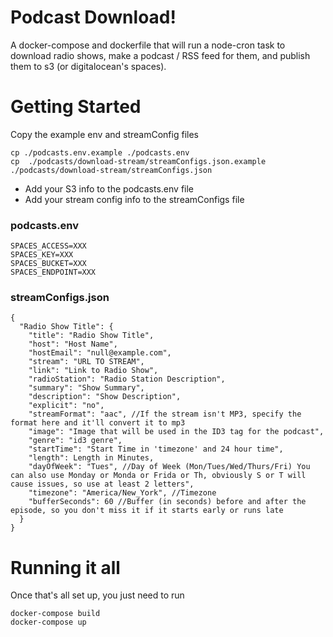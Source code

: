# Podcast Download!
A docker-compose and dockerfile that will run a node-cron task to download radio shows, make a podcast / RSS feed for them, and publish them to s3 (or digitalocean's spaces).


# Getting Started
Copy the example env and streamConfig files
```
cp ./podcasts.env.example ./podcasts.env
cp  ./podcasts/download-stream/streamConfigs.json.example  ./podcasts/download-stream/streamConfigs.json
```
* Add your S3 info to the podcasts.env file
* Add your stream config info to the streamConfigs file

### podcasts.env
```
SPACES_ACCESS=XXX
SPACES_KEY=XXX
SPACES_BUCKET=XXX
SPACES_ENDPOINT=XXX
```

### streamConfigs.json
```
{
  "Radio Show Title": {
    "title": "Radio Show Title",
    "host": "Host Name",
    "hostEmail": "null@example.com",
    "stream": "URL TO STREAM",
    "link": "Link to Radio Show",
    "radioStation": "Radio Station Description",
    "summary": "Show Summary",
    "description": "Show Description",
    "explicit": "no",
    "streamFormat": "aac", //If the stream isn't MP3, specify the format here and it'll convert it to mp3
    "image": "Image that will be used in the ID3 tag for the podcast",
    "genre": "id3 genre",
    "startTime": "Start Time in 'timezone' and 24 hour time",
    "length": Length in Minutes,
    "dayOfWeek": "Tues", //Day of Week (Mon/Tues/Wed/Thurs/Fri) You can also use Monday or Monda or Frida or Th, obviously S or T will cause issues, so use at least 2 letters",
    "timezone": "America/New_York", //Timezone
    "bufferSeconds": 60 //Buffer (in seconds) before and after the episode, so you don't miss it if it starts early or runs late
  }
}
```

# Running it all
Once that's all set up, you just need to run
```
docker-compose build
docker-compose up
```

